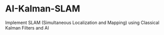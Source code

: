 # AI-Kalman-SLAM
Implement SLAM (Simultaneous Localization and Mapping) using Classical Kalman Filters and AI
